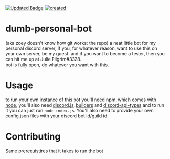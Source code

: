 [![Updated Badge](https://badges.pufler.dev/updated/zoey-on-github/dumb-personal-bot)](https://badges.pufler.dev) [![created](https://badges.pufler.dev/created/zoey-on-github/dumb-personal-bot)](https://badges.pufler.dev)  

# dumb-personal-bot  

(aka zoey doesn't know how git works: the repo)  a neat little bot for my personal discord server, if you, for whatever reason, want to use this on your own server, be my guest. 
and if you want to become a tester, then you can hit me up at Julie Pilgrim#3328.  
bot is fully open, do whatever you want with this.

# Usage

to run your own instance of this bot you'll need npm, which comes with [node](https://nodejs.org/en/download/), you'll also need [discord.js](https://github.com/discordjs/discord.js), [builders](https://github.com/discordjs/builders) and [discord-api-types](https://github.com/discordjs/discord-api-types) and to run it you can just run `node index.js`. You'll also need to provide your own config.json files with your discord bot id/guild id.  

# Contributing  

Same prerequistires that it takes to run the bot
